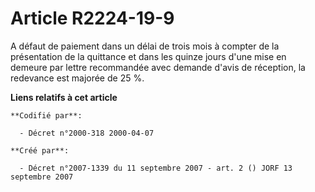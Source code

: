 # Article R2224-19-9

A défaut de paiement dans un délai de trois mois à compter de la présentation de la quittance et dans les quinze jours d'une
mise en demeure par lettre recommandée avec demande d'avis de réception, la redevance est majorée de 25 %.

**Liens relatifs à cet article**

	**Codifié par**:

	  - Décret n°2000-318 2000-04-07

	**Créé par**:

	  - Décret n°2007-1339 du 11 septembre 2007 - art. 2 () JORF 13 septembre 2007
